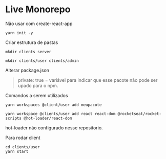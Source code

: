 # Live Monorepo

Não usar com create-react-app

```console
yarn init -y
```

Criar estrutura de pastas

```console
mkdir clients server

mkdir clients/user clients/admin
```

Alterar package.json

> private: true = variável para indicar que esse pacote não pode ser upado para o npm.

Comandos a serem utilizados

```console
yarn workspaces @client/user add meupacote
```

```console
yarn workspace @clients/user add react react-dom @rocketseat/rocket-scripts @hot-loader/react-dom
```

hot-loader não configurado nesse repositorio.


Para rodar client

```console
cd clients/user
yarn start
```